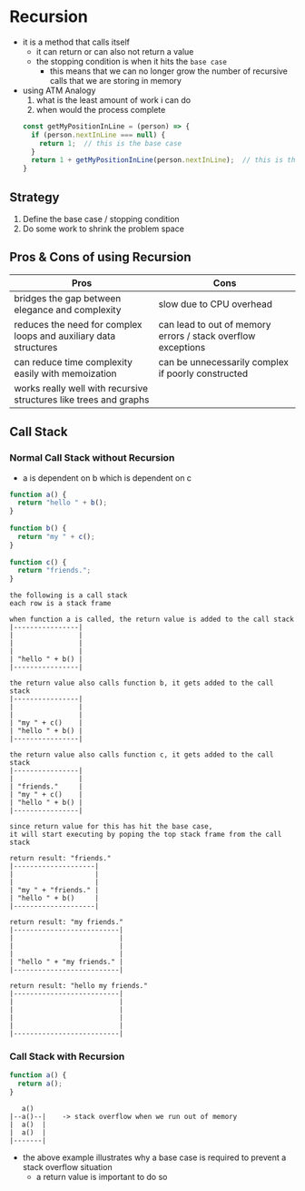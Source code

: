 # Recursion
- it is a method that calls itself
  - it can return or can also not return a value
  - the stopping condition is when it hits the `base case`
    - this means that we can no longer grow the number of recursive calls that we are storing in memory
- using ATM Analogy
  1. what is the least amount of work i can do
  2. when would the process complete
  ```javascript
  const getMyPositionInLine = (person) => {
    if (person.nextInLine === null) {
      return 1;  // this is the base case
    }
    return 1 + getMyPositionInLine(person.nextInLine);  // this is the recursive call
  }
  ```
## Strategy
1. Define the base case / stopping condition
2. Do some work to shrink the problem space
## Pros & Cons of using Recursion
| Pros | Cons |
| ---- | ---- |
| bridges the gap between elegance and complexity | slow due to CPU overhead |
| reduces the need for complex loops and auxiliary data structures | can lead to out of memory errors / stack overflow exceptions |
| can reduce time complexity easily with memoization | can be unnecessarily complex if poorly constructed |
| works really well with recursive structures like trees and graphs | |
  
## Call Stack
### Normal Call Stack without Recursion
- a is dependent on b which is dependent on c
```javascript
function a() {
  return "hello " + b();
}
  
function b() {
  return "my " + c();
}
  
function c() {
  return "friends.";
}
```
```
the following is a call stack
each row is a stack frame
  
when function a is called, the return value is added to the call stack
|----------------|
|                |
|                |
|                |
| "hello " + b() |
|----------------|
  
the return value also calls function b, it gets added to the call stack
|----------------|
|                |
|                |
| "my " + c()    |
| "hello " + b() |
|----------------|
  
the return value also calls function c, it gets added to the call stack
|----------------|
|                |
| "friends."     |
| "my " + c()    |
| "hello " + b() |
|----------------|
  
since return value for this has hit the base case,
it will start executing by poping the top stack frame from the call stack
 
return result: "friends."
|--------------------|
|                    |
|                    |
| "my " + "friends." |
| "hello " + b()     |
|--------------------|
 
return result: "my friends."
|--------------------------|
|                          |
|                          |
|                          |
| "hello " + "my friends." |
|--------------------------|
 
return result: "hello my friends."
|--------------------------|
|                          |
|                          |
|                          |
|                          |
|--------------------------|
```
### Call Stack with Recursion
```javascript
function a() {
  return a();
}
```
```
   a()
|--a()--|    -> stack overflow when we run out of memory
|  a()  |
|  a()  |
|-------|
```
- the above example illustrates why a base case is required to prevent a stack overflow situation
  - a return value is important to do so
